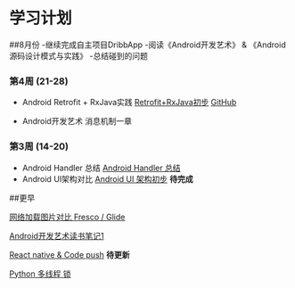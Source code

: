学习计划
=====================
##8月份
-继续完成自主项目DribbApp
-阅读《Android开发艺术》 & 《Android源码设计模式与实践》
-总结碰到的问题

### 第4周 (21-28)
- Android Retrofit + RxJava实践 
[Retrofit+RxJava初步](http://www.jianshu.com/p/cc19cc9f4a36)
[GitHub](https://github.com/binqiangsun/DribbblApp/commit/083f10ac112d1b7eab4c32da784e79eefb8756e4)

- Android开发艺术 消息机制一章


### 第3周 (14-20)
- Android Handler 总结
[Android Handler 总结](http://www.jianshu.com/p/76b44b1fabcc)
- Android UI架构对比
[Android UI 架构初步](http://www.jianshu.com/p/d4ac282e6393)       **待完成**



##更早

[网络加载图片对比 Fresco / Glide](http://www.jianshu.com/p/6729dc17586b)

[Android开发艺术读书笔记1](http://www.jianshu.com/p/34c37265dc2d)

[React native & Code push](http://www.jianshu.com/p/a5a239ed03c9)   **待更新**

[Python 多线程 锁](http://www.jianshu.com/p/fd7f79084e83)

